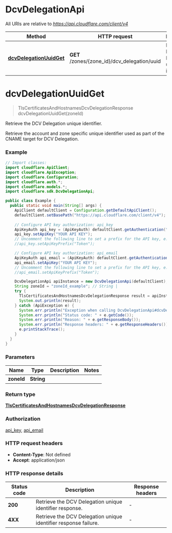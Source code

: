 # DcvDelegationApi

All URIs are relative to *https://api.cloudflare.com/client/v4*

| Method | HTTP request | Description |
|------------- | ------------- | -------------|
| [**dcvDelegationUuidGet**](DcvDelegationApi.md#dcvDelegationUuidGet) | **GET** /zones/{zone_id}/dcv_delegation/uuid | Retrieve the DCV Delegation unique identifier. |


<a id="dcvDelegationUuidGet"></a>
# **dcvDelegationUuidGet**
> TlsCertificatesAndHostnamesDcvDelegationResponse dcvDelegationUuidGet(zoneId)

Retrieve the DCV Delegation unique identifier.

Retrieve the account and zone specific unique identifier used as part of the CNAME target for DCV Delegation.

### Example
```java
// Import classes:
import cloudflare.ApiClient;
import cloudflare.ApiException;
import cloudflare.Configuration;
import cloudflare.auth.*;
import cloudflare.models.*;
import cloudflare.sdk.DcvDelegationApi;

public class Example {
  public static void main(String[] args) {
    ApiClient defaultClient = Configuration.getDefaultApiClient();
    defaultClient.setBasePath("https://api.cloudflare.com/client/v4");
    
    // Configure API key authorization: api_key
    ApiKeyAuth api_key = (ApiKeyAuth) defaultClient.getAuthentication("api_key");
    api_key.setApiKey("YOUR API KEY");
    // Uncomment the following line to set a prefix for the API key, e.g. "Token" (defaults to null)
    //api_key.setApiKeyPrefix("Token");

    // Configure API key authorization: api_email
    ApiKeyAuth api_email = (ApiKeyAuth) defaultClient.getAuthentication("api_email");
    api_email.setApiKey("YOUR API KEY");
    // Uncomment the following line to set a prefix for the API key, e.g. "Token" (defaults to null)
    //api_email.setApiKeyPrefix("Token");

    DcvDelegationApi apiInstance = new DcvDelegationApi(defaultClient);
    String zoneId = "zoneId_example"; // String | 
    try {
      TlsCertificatesAndHostnamesDcvDelegationResponse result = apiInstance.dcvDelegationUuidGet(zoneId);
      System.out.println(result);
    } catch (ApiException e) {
      System.err.println("Exception when calling DcvDelegationApi#dcvDelegationUuidGet");
      System.err.println("Status code: " + e.getCode());
      System.err.println("Reason: " + e.getResponseBody());
      System.err.println("Response headers: " + e.getResponseHeaders());
      e.printStackTrace();
    }
  }
}
```

### Parameters

| Name | Type | Description  | Notes |
|------------- | ------------- | ------------- | -------------|
| **zoneId** | **String**|  | |

### Return type

[**TlsCertificatesAndHostnamesDcvDelegationResponse**](TlsCertificatesAndHostnamesDcvDelegationResponse.md)

### Authorization

[api_key](../README.md#api_key), [api_email](../README.md#api_email)

### HTTP request headers

 - **Content-Type**: Not defined
 - **Accept**: application/json

### HTTP response details
| Status code | Description | Response headers |
|-------------|-------------|------------------|
| **200** | Retrieve the DCV Delegation unique identifier response. |  -  |
| **4XX** | Retrieve the DCV Delegation unique identifier response failure. |  -  |

